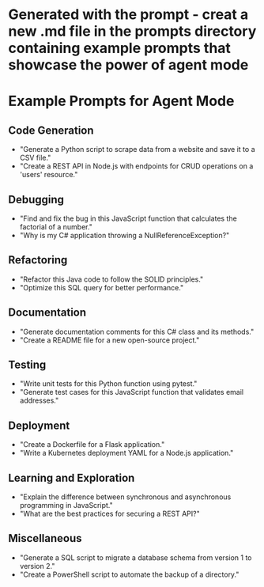 # Generated with the prompt - creat a new .md file in the prompts directory containing example prompts that showcase the power of agent mode


# Example Prompts for Agent Mode

## Code Generation
- "Generate a Python script to scrape data from a website and save it to a CSV file."
- "Create a REST API in Node.js with endpoints for CRUD operations on a 'users' resource."

## Debugging
- "Find and fix the bug in this JavaScript function that calculates the factorial of a number."
- "Why is my C# application throwing a NullReferenceException?"

## Refactoring
- "Refactor this Java code to follow the SOLID principles."
- "Optimize this SQL query for better performance."

## Documentation
- "Generate documentation comments for this C# class and its methods."
- "Create a README file for a new open-source project."

## Testing
- "Write unit tests for this Python function using pytest."
- "Generate test cases for this JavaScript function that validates email addresses."

## Deployment
- "Create a Dockerfile for a Flask application."
- "Write a Kubernetes deployment YAML for a Node.js application."

## Learning and Exploration
- "Explain the difference between synchronous and asynchronous programming in JavaScript."
- "What are the best practices for securing a REST API?"

## Miscellaneous
- "Generate a SQL script to migrate a database schema from version 1 to version 2."
- "Create a PowerShell script to automate the backup of a directory."
